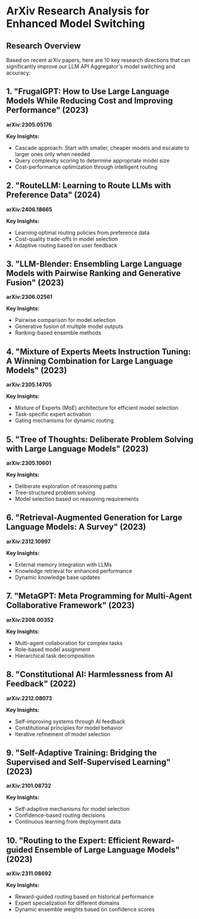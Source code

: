 # ArXiv Research Analysis for Enhanced Model Switching

## Research Overview

Based on recent arXiv papers, here are 10 key research directions that can significantly improve our LLM API Aggregator's model switching and accuracy:

## 1. "FrugalGPT: How to Use Large Language Models While Reducing Cost and Improving Performance" (2023)
**arXiv:2305.05176**

**Key Insights:**
- Cascade approach: Start with smaller, cheaper models and escalate to larger ones only when needed
- Query complexity scoring to determine appropriate model size
- Cost-performance optimization through intelligent routing

## 2. "RouteLLM: Learning to Route LLMs with Preference Data" (2024)
**arXiv:2406.18665**

**Key Insights:**
- Learning optimal routing policies from preference data
- Cost-quality trade-offs in model selection
- Adaptive routing based on user feedback

## 3. "LLM-Blender: Ensembling Large Language Models with Pairwise Ranking and Generative Fusion" (2023)
**arXiv:2306.02561**

**Key Insights:**
- Pairwise comparison for model selection
- Generative fusion of multiple model outputs
- Ranking-based ensemble methods

## 4. "Mixture of Experts Meets Instruction Tuning: A Winning Combination for Large Language Models" (2023)
**arXiv:2305.14705**

**Key Insights:**
- Mixture of Experts (MoE) architecture for efficient model selection
- Task-specific expert activation
- Gating mechanisms for dynamic routing

## 5. "Tree of Thoughts: Deliberate Problem Solving with Large Language Models" (2023)
**arXiv:2305.10601**

**Key Insights:**
- Deliberate exploration of reasoning paths
- Tree-structured problem solving
- Model selection based on reasoning requirements

## 6. "Retrieval-Augmented Generation for Large Language Models: A Survey" (2023)
**arXiv:2312.10997**

**Key Insights:**
- External memory integration with LLMs
- Knowledge retrieval for enhanced performance
- Dynamic knowledge base updates

## 7. "MetaGPT: Meta Programming for Multi-Agent Collaborative Framework" (2023)
**arXiv:2308.00352**

**Key Insights:**
- Multi-agent collaboration for complex tasks
- Role-based model assignment
- Hierarchical task decomposition

## 8. "Constitutional AI: Harmlessness from AI Feedback" (2022)
**arXiv:2212.08073**

**Key Insights:**
- Self-improving systems through AI feedback
- Constitutional principles for model behavior
- Iterative refinement of model selection

## 9. "Self-Adaptive Training: Bridging the Supervised and Self-Supervised Learning" (2023)
**arXiv:2101.08732**

**Key Insights:**
- Self-adaptive mechanisms for model selection
- Confidence-based routing decisions
- Continuous learning from deployment data

## 10. "Routing to the Expert: Efficient Reward-guided Ensemble of Large Language Models" (2023)
**arXiv:2311.08692**

**Key Insights:**
- Reward-guided routing based on historical performance
- Expert specialization for different domains
- Dynamic ensemble weights based on confidence scores
